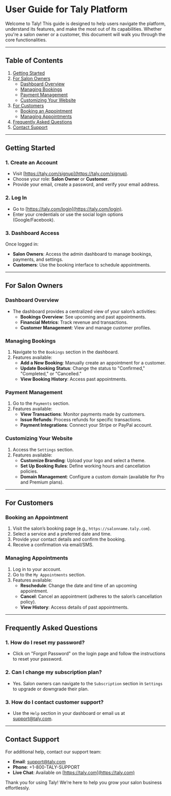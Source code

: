 # User Guide for Taly Platform

Welcome to Taly! This guide is designed to help users navigate the platform, understand its features, and make the most out of its capabilities. Whether you're a salon owner or a customer, this document will walk you through the core functionalities.

---

## Table of Contents
1. [Getting Started](#getting-started)
2. [For Salon Owners](#for-salon-owners)
   - [Dashboard Overview](#dashboard-overview)
   - [Managing Bookings](#managing-bookings)
   - [Payment Management](#payment-management)
   - [Customizing Your Website](#customizing-your-website)
3. [For Customers](#for-customers)
   - [Booking an Appointment](#booking-an-appointment)
   - [Managing Appointments](#managing-appointments)
4. [Frequently Asked Questions](#frequently-asked-questions)
5. [Contact Support](#contact-support)

---

## Getting Started

### **1. Create an Account**
- Visit [https://taly.com/signup](https://taly.com/signup).
- Choose your role: **Salon Owner** or **Customer**.
- Provide your email, create a password, and verify your email address.

### **2. Log In**
- Go to [https://taly.com/login](https://taly.com/login).
- Enter your credentials or use the social login options (Google/Facebook).

### **3. Dashboard Access**
Once logged in:
- **Salon Owners**: Access the admin dashboard to manage bookings, payments, and settings.
- **Customers**: Use the booking interface to schedule appointments.

---

## For Salon Owners

### **Dashboard Overview**
- The dashboard provides a centralized view of your salon’s activities:
  - **Bookings Overview**: See upcoming and past appointments.
  - **Financial Metrics**: Track revenue and transactions.
  - **Customer Management**: View and manage customer profiles.

### **Managing Bookings**
1. Navigate to the `Bookings` section in the dashboard.
2. Features available:
   - **Add a New Booking**: Manually create an appointment for a customer.
   - **Update Booking Status**: Change the status to "Confirmed," "Completed," or "Cancelled."
   - **View Booking History**: Access past appointments.

### **Payment Management**
1. Go to the `Payments` section.
2. Features available:
   - **View Transactions**: Monitor payments made by customers.
   - **Issue Refunds**: Process refunds for specific transactions.
   - **Payment Integrations**: Connect your Stripe or PayPal account.

### **Customizing Your Website**
1. Access the `Settings` section.
2. Features available:
   - **Customize Branding**: Upload your logo and select a theme.
   - **Set Up Booking Rules**: Define working hours and cancellation policies.
   - **Domain Management**: Configure a custom domain (available for Pro and Premium plans).

---

## For Customers

### **Booking an Appointment**
1. Visit the salon’s booking page (e.g., `https://salonname.taly.com`).
2. Select a service and a preferred date and time.
3. Provide your contact details and confirm the booking.
4. Receive a confirmation via email/SMS.

### **Managing Appointments**
1. Log in to your account.
2. Go to the `My Appointments` section.
3. Features available:
   - **Reschedule**: Change the date and time of an upcoming appointment.
   - **Cancel**: Cancel an appointment (adheres to the salon’s cancellation policy).
   - **View History**: Access details of past appointments.

---

## Frequently Asked Questions

### **1. How do I reset my password?**
- Click on "Forgot Password" on the login page and follow the instructions to reset your password.

### **2. Can I change my subscription plan?**
- Yes. Salon owners can navigate to the `Subscription` section in `Settings` to upgrade or downgrade their plan.

### **3. How do I contact customer support?**
- Use the `Help` section in your dashboard or email us at [support@taly.com](mailto:support@taly.com).

---

## Contact Support

For additional help, contact our support team:
- **Email**: [support@taly.com](mailto:support@taly.com)
- **Phone**: +1-800-TALY-SUPPORT
- **Live Chat**: Available on [https://taly.com](https://taly.com)

Thank you for using Taly! We’re here to help you grow your salon business effortlessly.
